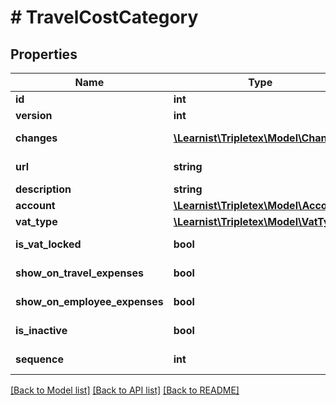 # # TravelCostCategory

## Properties

Name | Type | Description | Notes
------------ | ------------- | ------------- | -------------
**id** | **int** |  | [optional]
**version** | **int** |  | [optional]
**changes** | [**\Learnist\Tripletex\Model\Change[]**](Change.md) |  | [optional] [readonly]
**url** | **string** |  | [optional] [readonly]
**description** | **string** |  |
**account** | [**\Learnist\Tripletex\Model\Account**](Account.md) |  | [optional]
**vat_type** | [**\Learnist\Tripletex\Model\VatType**](VatType.md) |  | [optional]
**is_vat_locked** | **bool** |  | [optional] [readonly]
**show_on_travel_expenses** | **bool** |  | [optional] [readonly]
**show_on_employee_expenses** | **bool** |  | [optional] [readonly]
**is_inactive** | **bool** |  | [optional] [readonly]
**sequence** | **int** |  | [optional] [readonly]

[[Back to Model list]](../../README.md#models) [[Back to API list]](../../README.md#endpoints) [[Back to README]](../../README.md)
